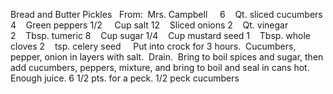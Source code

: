 Bread and Butter Pickles
 
From:  Mrs. Campbell
 
 
6    Qt. sliced cucumbers
4    Green peppers
1/2     Cup salt
12    Sliced onions
2    Qt. vinegar
2    Tbsp. tumeric
8    Cup sugar
1/4    Cup mustard seed
1    Tbsp. whole cloves
2    tsp. celery seed
 
 
Put into crock for 3 hours.  Cucumbers, pepper, onion in layers with salt.  Drain.  Bring to boil spices and sugar, then add cucumbers, peppers, mixture, and bring to boil and seal in cans hot.  
Enough juice.
6 1/2 pts. for a peck.
1/2 peck cucumbers
 
